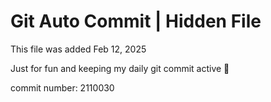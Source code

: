 # Git Auto Commit | Hidden File

This file was added Feb 12, 2025

Just for fun and keeping my daily git commit active 🤪

commit number: 2110030
